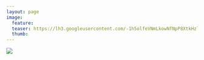 ```yaml
---
layout: page
image:
  feature:
  teaser: https://lh3.googleusercontent.com/-1h5olfeVNmLkowNfNpP8XtkHzle7bVYPe2QHgQ3wS0=w245-h184-no
  thumb:
---
```


![](https://lh3.googleusercontent.com/oQMlyNG5dkmm2T-v6bqI333A_nOMjUa3oph_ySifZXA=w800)
